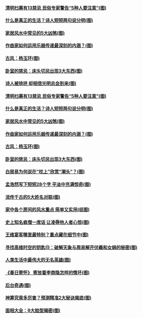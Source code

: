 #### [清明扫墓有13禁忌 民俗专家警告“5种人要注意”(图)](../pages/p7/1002217.md?t=04020405) 
#### [什么是真正的生活？诗人短短两句说分明(图)](../pages/p7/1002082.md?t=04020405) 
#### [家居风水中常见的5大凶煞(图)](../pages/p7/1000955.md?t=04020405) 
#### [作曲家如何运用乐器传递最深刻的内涵？(图)](../pages/p7/1002120.md?t=04020405) 
#### [古风：杨玉环(图)](../pages/p7/1002162.md?t=04020405) 
#### [卧室的禁忌：床头切忌出现3大东西(图)](../pages/p7/1000938.md?t=04020405) 
#### [诗人被排挤 却相信光明总会到来(图)](../pages/p7/1001855.md?t=04020405) 
#### [清明扫墓有13禁忌 民俗专家警告“5种人要注意”(图)](../pages/p7/1002217.md?t=04020405) 
#### [什么是真正的生活？诗人短短两句说分明(图)](../pages/p7/1002082.md?t=04020405) 
#### [家居风水中常见的5大凶煞(图)](../pages/p7/1000955.md?t=04020405) 
#### [作曲家如何运用乐器传递最深刻的内涵？(图)](../pages/p7/1002120.md?t=04020405) 
#### [古风：杨玉环(图)](../pages/p7/1002162.md?t=04020405) 
#### [卧室的禁忌：床头切忌出现3大东西(图)](../pages/p7/1000938.md?t=04020405) 
#### [白居易为何说在“枕上”欣赏“潮头”？(图)](../pages/p7/1002046.md?t=04020405) 
#### [孟浩然写下短短28个字 平淡中充满惊奇(图)](../pages/p7/1001396.md?t=04020405) 
#### [流传千古的5大姓名对联(图)](../pages/p7/1001209.md?t=04020405) 
#### [家中各个房间的风水重点 简单又实用(组图)](../pages/p7/1000934.md?t=04020405) 
#### [史上知名疯僧一席话 让凌辱他人者心惊(图)](../pages/p7/1001096.md?t=04020405) 
#### [王维宴客哪里最特别？重点藏在细节中(图)](../pages/p7/1001780.md?t=04020405) 
#### [寻找高维时空的钥匙⑬：破解天象与周易解开伏羲和女娲的秘密(图)](../pages/p7/1001916.md?t=04020405) 
#### [人类生活中最伟大的无名英雄(图)](../pages/p7/1001021.md?t=04020405) 
#### [《春日寄怀》 寄放着李商隐怎样的情坏(图)](../pages/p7/1001478.md?t=04020405) 
#### [后台奇遇(图)](../pages/p7/1001470.md?t=04020405) 
#### [神算究竟多厉害？预测精准2大秘诀揭底(图)](../pages/p7/1000588.md?t=04020405) 
#### [面相大全：9大脸型揭密(图)](../pages/p7/1000349.md?t=04020405) 
